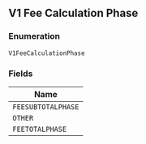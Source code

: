 ## V1 Fee Calculation Phase

### Enumeration

`V1FeeCalculationPhase`

### Fields

| Name |
|  --- |
| `FEESUBTOTALPHASE` |
| `OTHER` |
| `FEETOTALPHASE` |

